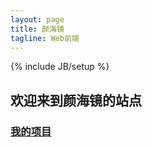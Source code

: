 ```yaml
---
layout: page
title: 颜海镜
tagline: Web前端
---
```

{% include JB/setup %}

## 欢迎来到颜海镜的站点

### [我的项目](project/index.html)

